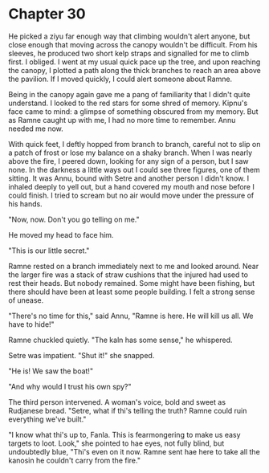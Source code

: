 # Chapter 30

He picked a ziyu far enough way that climbing wouldn't alert anyone, but close enough that moving across the canopy wouldn't be difficult. From his sleeves, he produced two short kelp straps and signalled for me to climb first. I obliged. I went at my usual quick pace up the tree, and upon reaching the canopy, I plotted a path along the thick branches to reach an area above the pavilion. If I moved quickly, I could alert someone about Ramne.

Being in the canopy again gave me a pang of familiarity that I didn't quite understand. I looked to the red stars for some shred of memory. Kipnu's face came to mind: a glimpse of something obscured from my memory. But as Ramne caught up with me, I had no more time to remember. Annu needed me now.

With quick feet, I deftly hopped from branch to branch, careful not to slip on a patch of frost or lose my balance on a shaky branch. When I was nearly above the fire, I peered down, looking for any sign of a person, but I saw none. In the darkness a little ways out I could see three figures, one of them sitting. It was Annu, bound with Setre and another person I didn't know. I inhaled deeply to yell out, but a hand covered my mouth and nose before I could finish. I tried to scream but no air would move under the pressure of his hands.

"Now, now. Don't you go telling on me."

He moved my head to face him.

"This is our little secret."

Ramne rested on a branch immediately next to me and looked around. Near the larger fire was a stack of straw cushions that the injured had used to rest their heads. But nobody remained. Some might have been fishing, but there should have been at least some people building. I felt a strong sense of unease.

"There's no time for this," said Annu, "Ramne is here. He will kill us all. We have to hide!"

Ramne chuckled quietly. "The kaln has some sense," he whispered.

Setre was impatient. "Shut it!" she snapped.

"He is! We saw the boat!"

"And why would I trust his own spy?"

The third person intervened. A woman's voice, bold and sweet as Rudjanese bread. "Setre, what if thi's telling the truth? Ramne could ruin everything we've built."

"I know what thi's up to, Fanla. This is fearmongering to make us easy targets to loot. Look," she pointed to hae eyes, not fully blind, but undoubtedly blue, "Thi's even on it now. Ramne sent hae here to take all the kanosin he couldn't carry from the fire."

<!--
What comes next:
- Setre shows Annu to the others. Makes a fool of hae, says thi is responsible for hae actions, and foments lots of rage against hae for Ramne's actions of getting them addicted.
- Linyu gets captured by Ramne and is forced to hide in the shadows with him as he tries to convince Linyu that Setre is evil. "The only way to save hae is to kill Setre"
- Linyu agrees, and takes a dagger. But has tricked Ramne, and saves Annu without killing Setre.

OR

- Ramne and Linyu go to the Guardians. Ramne sets a trap to capture them all.

-->
